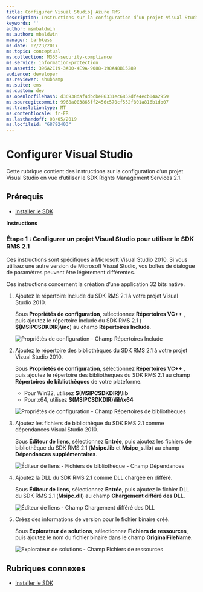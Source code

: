 ```yaml
---
title: Configurer Visual Studio| Azure RMS
description: Instructions sur la configuration d’un projet Visual Studio en vue d’utiliser le SDK RMS 2.1.
keywords: ''
author: msmbaldwin
ms.author: mbaldwin
manager: barbkess
ms.date: 02/23/2017
ms.topic: conceptual
ms.collection: M365-security-compliance
ms.service: information-protection
ms.assetid: 396A2C19-3A00-4E9A-9088-198A48B15289
audience: developer
ms.reviewer: shubhamp
ms.suite: ems
ms.custom: dev
ms.openlocfilehash: d36938daf4dbcbe86331ec6852dfe4ecb04a2959
ms.sourcegitcommit: 9968a003865ff2456c570cf552f801a816b1db07
ms.translationtype: MT
ms.contentlocale: fr-FR
ms.lasthandoff: 08/05/2019
ms.locfileid: "68792403"
---
```

# <a name="configure-visual-studio"></a>Configurer Visual Studio

Cette rubrique contient des instructions sur la configuration d’un projet Visual Studio en vue d’utiliser le SDK Rights Management Services 2.1.

## <a name="prerequisites"></a>Prérequis

-   [Installer le SDK](install-the-rms-sdk.md)

**Instructions**

### <a name="step-1-configure-a-visual-studio-project-to-use-rmssdk21"></a>Étape 1 : Configurer un projet Visual Studio pour utiliser le SDK RMS 2.1

Ces instructions sont spécifiques à Microsoft Visual Studio 2010. Si vous utilisez une autre version de Microsoft Visual Studio, vos boîtes de dialogue de paramètres peuvent être légèrement différentes.

Ces instructions concernent la création d’une application 32 bits native.

1.  Ajoutez le répertoire Include du SDK RMS 2.1 à votre projet Visual Studio 2010.

    Sous **Propriétés de configuration**, sélectionnez **Répertoires VC++** , puis ajoutez le répertoire Include du SDK RMS 2.1 ( **$(MSIPCSDKDIR)\\inc**) au champ **Répertoires Include**.

    ![Propriétés de configuration - Champ Répertoires Include](../media/include_directories.png)

2.  Ajoutez le répertoire des bibliothèques du SDK RMS 2.1 à votre projet Visual Studio 2010.

    Sous **Propriétés de configuration**, sélectionnez **Répertoires VC++** , puis ajoutez le répertoire des bibliothèques du SDK RMS 2.1 au champ **Répertoires de bibliothèques** de votre plateforme.

    -   Pour Win32, utilisez **$(MSIPCSDKDIR)\\lib**
    -   Pour x64, utilisez **$(MSIPCSDKDIR)\\lib\\x64**

    ![Propriétés de configuration - Champ Répertoires de bibliothèques](../media/library_directories.png)

3.  Ajoutez les fichiers de bibliothèque du SDK RMS 2.1 comme dépendances Visual Studio 2010.

    Sous **Éditeur de liens**, sélectionnez **Entrée**, puis ajoutez les fichiers de bibliothèque du SDK RMS 2.1 (**Msipc.lib** et **Msipc\_s.lib**) au champ **Dépendances supplémentaires**.

    ![Éditeur de liens - Fichiers de bibliothèque - Champ Dépendances](../media/additional_dependencies.png)

4.  Ajoutez la DLL du SDK RMS 2.1 comme DLL chargée en différé.

    Sous **Éditeur de liens**, sélectionnez **Entrée**, puis ajoutez le fichier DLL du SDK RMS 2.1 (**Msipc.dll**) au champ **Chargement différé des DLL**.

    ![Éditeur de liens - Champ Chargement différé des DLL](../media/delay_loaded.png)

5.  Créez des informations de version pour le fichier binaire créé.

    Sous **Explorateur de solutions**, sélectionnez **Fichiers de ressources**, puis ajoutez le nom du fichier binaire dans le champ **OriginalFileName**.

    ![Explorateur de solutions - Champ Fichiers de ressources](../media/original_file_name.png)

## <a name="related-topics"></a>Rubriques connexes

* [Installer le SDK](install-the-rms-sdk.md)
